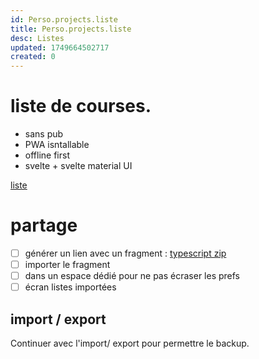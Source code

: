 ```yaml
---
id: Perso.projects.liste
title: Perso.projects.liste
desc: Listes
updated: 1749664502717
created: 0
---
```

# liste de courses.

 - sans pub
 - PWA isntallable
 - offline first
 - svelte + svelte material UI

[liste](https://liste-de-courses.pages.dev/)

# partage 
 
- [ ] générer un lien avec un fragment : [typescript zip](https://gist.github.com/b3b00/54c6c8e7ad49807955e9eab2ec7e601d)
- [ ] importer le fragment 
- [ ] dans un espace dédié pour ne pas écraser les prefs 
- [ ] écran listes importées 

## import / export 

 Continuer avec l'import/ export pour permettre le backup.




